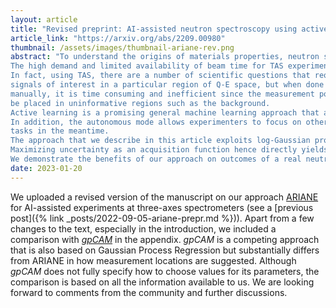 ```yaml
---
layout: article
title: "Revised preprint: AI-assisted neutron spectroscopy using active learning with log-Gaussian processes"
article_link: "https://arxiv.org/abs/2209.00980"
thumbnail: /assets/images/thumbnail-ariane-rev.png
abstract: "To understand the origins of materials properties, neutron scattering experiments at three-axes spectrometers (TAS) investigate magnetic and lattice excitations in a sample by measuring intensity distributions in its momentum (Q) and energy (E) space.
The high demand and limited availability of beam time for TAS experiments however raise the natural question whether we can improve their efficiency or make better use of the experimenter's time.
In fact, using TAS, there are a number of scientific questions that require searching for
signals of interest in a particular region of Q-E space, but when done
manually, it is time consuming and inefficient since the measurement points may
be placed in uninformative regions such as the background.
Active learning is a promising general machine learning approach that allows to iteratively detect informative regions of signal autonomously, i.e., without human interference, thus avoiding unnecessary measurements and speeding up the experiment.
In addition, the autonomous mode allows experimenters to focus on other relevant
tasks in the meantime.
The approach that we describe in this article exploits log-Gaussian processes which, due to the logarithmic transformation, have the largest approximation uncertainties in regions of signal.
Maximizing uncertainty as an acquisition function hence directly yields locations for informative measurements.
We demonstrate the benefits of our approach on outcomes of a real neutron experiment at the thermal TAS EIGER (PSI) as well as on results of a benchmark in a synthetic setting including numerous different excitations."
date: 2023-01-20
---
```


We uploaded a revised version of the manuscript on our approach [ARIANE](https://jugit.fz-juelich.de/ainx/ariane) for AI-assisted experiments at three-axes spectrometers (see a [previous post]({% link _posts/2022-09-05-ariane-prepr.md %})).
Apart from a few changes to the text, especially in the introduction, we included a comparison with [_gpCAM_](https://gpcam.lbl.gov) in the appendix.
_gpCAM_ is a competing approach that is also based on Gaussian Process Regression but substantially differs from ARIANE in how measurement locations are suggested.
Although _gpCAM_ does not fully specify how to choose values for its parameters, the comparison is based on all the information available to us.
We are looking forward to comments from the community and further discussions.

